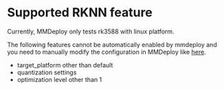 # Supported RKNN feature

Currently, MMDeploy only tests rk3588 with linux platform.

The following features cannot be automatically enabled by mmdeploy and you need to manually modify the configuration in MMDeploy like [here](https://github.com/open-mmlab/mmdeploy/blob/master/configs/_base_/backends/rknn.py).

- target_platform other than default
- quantization settings
- optimization level other than 1
